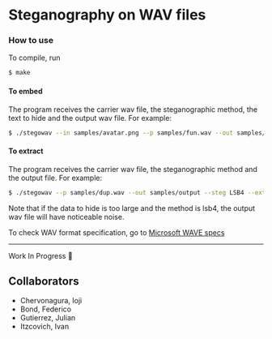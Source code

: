 # Steganography on WAV files

### How to use

To compile, run
```bash
$ make
```

#### To embed

The program receives the carrier wav file, the steganographic method, the text to hide and the output wav file. 
For example:

```bash
$ ./stegowav --in samples/avatar.png --p samples/fun.wav --out samples/dup.wav --steg LSB4 --embed
```
#### To extract

The program receives the carrier wav file, the steganographic method and the output file. 
For example:

```bash
$ ./stegowav --p samples/dup.wav --out samples/output --steg LSB4 --extract
```

Note that if the data to hide is too large and the method is lsb4, the output wav file will have noticeable noise.

To check WAV format specification, go to [Microsoft WAVE specs](http://soundfile.sapp.org/doc/WaveFormat/)

***

Work In Progress 🚜

## Collaborators

* Chervonagura, Ioji
* Bond, Federico
* Gutierrez, Julian
* Itzcovich, Ivan
